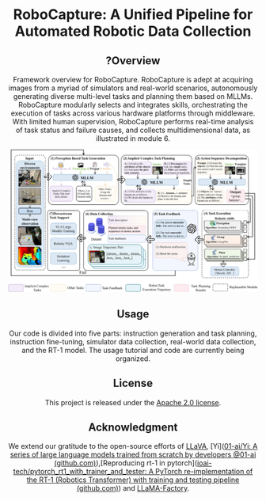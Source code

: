 <div align="center">

<h1> RoboCapture: A Unified Pipeline for Automated Robotic Data Collection </h1>

<h5 align="center">

## ?Overview

Framework overview for RoboCapture. RoboCapture is adept at acquiring images from a myriad of simulators and real-world scenarios, autonomously generating diverse multi-level tasks and planning them based on MLLMs. RoboCapture modularly selects and integrates skills, orchestrating the execution of tasks across various hardware platforms through middleware. With limited human supervision, RoboCapture performs real-time analysis of task status and failure causes, and collects multidimensional data, as illustrated in module 6.

![fig2.jpg](./fig\fig2.jpg)

## Usage

Our code is divided into five parts: instruction generation and task planning, instruction fine-tuning, simulator data collection, real-world data collection, and the RT-1 model. The usage tutorial and code are currently being organized.

## License

This project is released under the [Apache 2.0 license](LICENSE).

## Acknowledgment

We extend our gratitude to the open-source efforts of [LLaVA](https://github.com/haotian-liu/LLaVA), [Yi]([01-ai/Yi: A series of large language models trained from scratch by developers @01-ai (github.com)](https://github.com/01-ai/Yi)),[Reproducing rt-1 in pytorch]([ioai-tech/pytorch_rt1_with_trainer_and_tester: A PyTorch re-implementation of the RT-1 (Robotics Transformer) with training and testing pipeline (github.com)](https://github.com/ioai-tech/pytorch_rt1_with_trainer_and_tester)) and [LLaMA-Factory](https://github.com/hiyouga/LLaMA-Factory).
